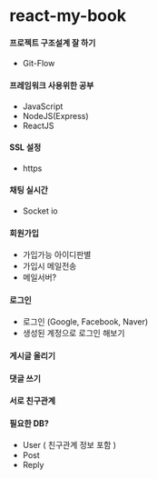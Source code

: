 # react-my-book

#### 프로젝트 구조설계 잘 하기
- Git-Flow

#### 프레임워크 사용위한 공부
- JavaScript
- NodeJS(Express)
- ReactJS

#### SSL 설정
- https

#### 채팅 실시간
- Socket io 

#### 회원가입
- 가입가능 아이디판별
- 가입시 메일전송
- 메일서버?

#### 로그인
- 로그인 (Google, Facebook, Naver)
- 생성된 계정으로 로그인 해보기

#### 게시글 올리기

#### 댓글 쓰기

#### 서로 친구관계

#### 필요한 DB?
- User ( 친구관계 정보 포함 )
- Post
- Reply
